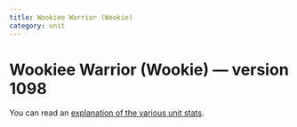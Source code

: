 ```yaml
---
title: Wookiee Warrior (Wookie)
category: unit
---
```


# Wookiee Warrior (Wookie) — version 1098

You can read an [explanation  of the various unit stats](unitexplained.md).

